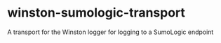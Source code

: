 # winston-sumologic-transport
A transport for the Winston logger for logging to a SumoLogic endpoint
